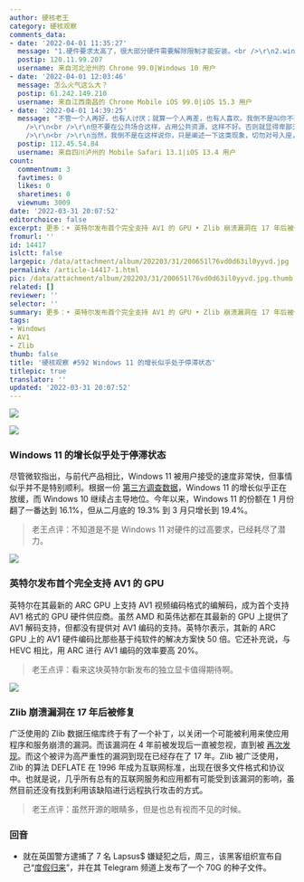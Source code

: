 ```yaml
---
author: 硬核老王
category: 硬核观察
comments_data:
- date: '2022-04-01 11:35:27'
  message: "1.硬件要求太高了，很大部分硬件需要解除限制才能安装。<br />\r\n2.windows11把用户积累的习惯，尤其是提高生产效率的习惯，都改没了。评测windows11在这一块没有不骂街的。"
  postip: 120.11.99.207
  username: 来自河北沧州的 Chrome 99.0|Windows 10 用户
- date: '2022-04-01 12:03:46'
  message: 怎么火气这么大？
  postip: 61.242.149.210
  username: 来自江西南昌的 Chrome Mobile iOS 99.0|iOS 15.3 用户
- date: '2022-04-01 14:39:25'
  message: "不管一个人再好，也有人讨厌；就算一个人再差，也有人喜欢。我倒不是叫你不要恨，我反倒觉得讨厌一个人就得痛快的骂，就得站在他面前指着鼻子骂，快意恩仇嘛。<br
    />\r\n<br />\r\n但不要在公共场合这样，占用公共资源，这样不好。否则就显得卑鄙无耻、不以为耻、寡廉鲜耻、鬼蜮伎俩、厚颜无耻、奴颜媚骨、奴额婢膝、全无心肝、曲意逢迎、声名狼藉、恬不知耻、无耻之尤、损人利已。<br
    />\r\n<br />\r\n当然，我倒不是在这样说你，只是阐述一下这类现象，切勿对号入座，自取其辱。"
  postip: 112.45.54.84
  username: 来自四川泸州的 Mobile Safari 13.1|iOS 13.4 用户
count:
  commentnum: 3
  favtimes: 0
  likes: 0
  sharetimes: 0
  viewnum: 3009
date: '2022-03-31 20:07:52'
editorchoice: false
excerpt: 更多：• 英特尔发布首个完全支持 AV1 的 GPU • Zlib 崩溃漏洞在 17 年后被修复
fromurl: ''
id: 14417
islctt: false
largepic: /data/attachment/album/202203/31/200651l76vd0d63il0yyvd.jpg
permalink: /article-14417-1.html
pic: /data/attachment/album/202203/31/200651l76vd0d63il0yyvd.jpg.thumb.jpg
related: []
reviewer: ''
selector: ''
summary: 更多：• 英特尔发布首个完全支持 AV1 的 GPU • Zlib 崩溃漏洞在 17 年后被修复
tags:
- Windows
- AV1
- Zlib
thumb: false
title: '硬核观察 #592 Windows 11 的增长似乎处于停滞状态'
titlepic: true
translator: ''
updated: '2022-03-31 20:07:52'
---
```


![](/data/attachment/album/202203/31/200651l76vd0d63il0yyvd.jpg)


![](/data/attachment/album/202203/31/200659qfu0rzpmdndd8pmd.jpg)


### Windows 11 的增长似乎处于停滞状态


尽管微软指出，与前代产品相比，Windows 11 被用户接受的速度非常快，但事情似乎并不是特别顺利。根据一份 [第三方调查数据](https://www.theregister.com/2022/03/31/windows_11_stalls/)，Windows 11 的增长似乎正在放缓，而 Windows 10 继续占主导地位。今年以来，Windows 11 的份额在 1 月份翻了一番达到 16.1%，但从二月底的 19.3% 到 3 月只增长到 19.4%。



> 
> 老王点评：不知道是不是 Windows 11 对硬件的过高要求，已经耗尽了潜力。
> 
> 
> 


![](/data/attachment/album/202203/31/200711q4i0199j99slsx9b.jpg)


### 英特尔发布首个完全支持 AV1 的 GPU


英特尔在其最新的 ARC GPU 上支持 AV1 视频编码格式的编解码，成为首个支持 AV1 格式的 GPU 硬件供应商。虽然 AMD 和英伟达都在其最新的 GPU 上提供了 AV1 解码支持，但都没有提供对 AV1 编码的支持。英特尔表示，其新的 ARC GPU 上的 AV1 硬件编码比那些基于纯软件的解决方案快 50 倍。它还补充说，与 HEVC 相比，用 ARC 进行 AV1 编码的效率要高 20%。



> 
> 老王点评：看来这块英特尔新发布的独立显卡值得期待啊。
> 
> 
> 


![](/data/attachment/album/202203/31/200731il9wisukjffj8uwa.jpg)


### Zlib 崩溃漏洞在 17 年后被修复


广泛使用的 Zlib 数据压缩库终于有了一个补丁，以关闭一个可能被利用来使应用程序和服务崩溃的漏洞。而该漏洞在 4 年前被发现后一直被忽视，直到被 [再次发现](https://www.theregister.com/2022/03/30/zlib_data_bug/)。而这个被评为高严重性的漏洞到现在已经存在了 17 年。Zlib 被广泛使用，Zlib 的算法 DEFLATE 在 1996 年成为互联网标准，出现在很多文件格式和协议中。也就是说，几乎所有总有的互联网服务和应用都有可能受到该漏洞的影响，虽然目前还没有找到利用该缺陷进行远程执行攻击的方式。



> 
> 老王点评：虽然开源的眼睛多，但是也总有视而不见的时候。
> 
> 
> 


### 回音


* 就在英国警方逮捕了 7 名 Lapsus$ 嫌疑犯之后，周三，该黑客组织宣布自己“[度假归来](https://www.theverge.com/2022/3/30/23003194/lapsus-gang-new-hack-apple-facebook-globant)”，并在其 Telegram 频道上发布了一个 70G 的种子文件。